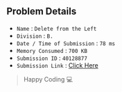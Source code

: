 ## Problem Details 
 
- `Name`                      : `Delete from the Left`
- `Division`                  : `B.`
- `Date / Time of Submission` : `78 ms`
- `Memory Consumed`           : `700 KB`
- `Submission ID`             : `40128877`
- `Submission Link`           : [Click Here](http://codeforces.com/contest/1005/submission/40128877)

> Happy Coding   :computer: